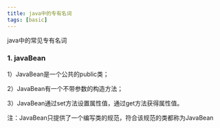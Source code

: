 ```yaml
---
title: java中的专有名词
tags: [basic]
---
```


java中的常见专有名词

### 1. javaBean
1）JavaBean是一个公共的public类；

2）JavaBean有一个不带参数的构造方法；

3）JavaBean通过set方法设置属性值，通过get方法获得属性值。

注：JavaBean只提供了一个编写类的规范，符合该规范的类都称为JavaBean

